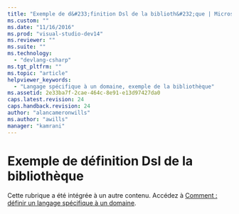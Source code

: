 ```yaml
---
title: "Exemple de d&#233;finition Dsl de la biblioth&#232;que | Microsoft Docs"
ms.custom: ""
ms.date: "11/16/2016"
ms.prod: "visual-studio-dev14"
ms.reviewer: ""
ms.suite: ""
ms.technology: 
  - "devlang-csharp"
ms.tgt_pltfrm: ""
ms.topic: "article"
helpviewer_keywords: 
  - "Langage spécifique à un domaine, exemple de la bibliothèque"
ms.assetid: 2e33ba7f-2cae-464c-8e91-e13d97427da0
caps.latest.revision: 24
caps.handback.revision: 24
author: "alancameronwills"
ms.author: "awills"
manager: "kamrani"
---
```

# Exemple de d&#233;finition Dsl de la biblioth&#232;que
Cette rubrique a été intégrée à un autre contenu.  Accédez à [Comment : définir un langage spécifique à un domaine](../modeling/how-to-define-a-domain-specific-language.md).